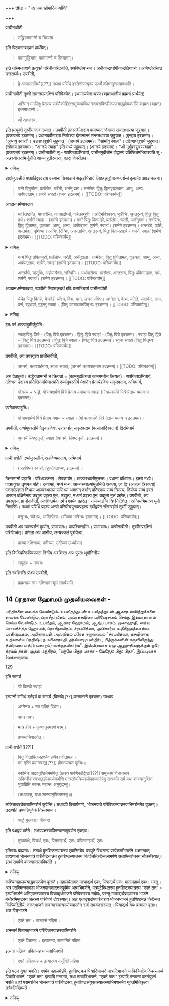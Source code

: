 +++
title = "१४ प्रधानहोमादिकार्याणि"

+++

प्राचीनावीती 

> उद्ध्रियतामग्नौ च क्रियतां

इति पितृवरणब्राह्मणं प्रार्थेयेत्। 

> काममुद्ध्रियतां, काममग्नौ च क्रियताम्। 

इति तस्मिन्ब्राह्मणे प्रत्युक्ते परिधीन्परिदधाति, स्थविष्ठोमध्यमः। अनीयान्द्राघीयीयान्दक्षिणार्घ्यः। अणिष्ठोहसिष्ठ उत्तरार्घ्यः। उपवीती, 

> द्वे आघारसमिधौ[[??]] मध्यमं परिधिं हस्तेनोपस्पृश्य ऊर्ध्वे दक्षिणमुत्तरमादधाति। 

प्राचीनावीती तूष्णीं समन्तमप्रदक्षिणं परिषिञ्चेत्। इध्ममाज्येनाभ्यज्य (ब्रह्मस्थानीयं ब्राह्मणं प्रार्थयेत्) 

> अस्मिन् ममपितुः प्रेतस्य पार्वणैकोद्दिष्टसमुच्चयविधानरूपसपिण्डीकरणश्राद्धहोमकर्मणि ब्राह्मण (ब्रह्मन्) इध्ममाधास्ये। 
>
> ओं आधत्स्व, 

इति प्रत्युक्ते तूष्णीमग्नावादध्यात्। उपवीती इतरदर्वीमादाय वायव्यादाग्नेयान्तं सन्ततधारया जुहुयात्। (प्रजापतये इदन्नमम)। प्रधानदर्वीमादाय निर्ऋत्या ईशानान्तं सन्ततधारया जुहुयात्। (इन्द्राय इदन्नमम)। "अ॒ग्नये॒ स्वाहा॑"। उत्तरार्धपूर्वार्धे जुहुयात्। (अग्नये इदन्नमम)। "सोमा᳴य॒ स्वाहा॑"। दक्षिणार्धपूर्वार्धे जुहुयात्। (सोमाय इदन्नमम)। "अ॒ग्नये॒ स्वाहा॑" इति मध्ये जुहुयात्। (अग्नये इदन्नमम)। "ओं भूर्भुव॒स्सु॒व॒स्स्वाहा॑"। (प्रजापतये इदन्नमम)। प्राचीनावीती सू - श्रपयित्वाऽभिघार्य, प्राचीनमुदीचीनं वोद्वास्य प्रतिष्ठितमभिघारयति सू - अन्नस्योत्तराभिर्जुहोति आज्याहुतीरुत्तराः, एतद्वा विपरीतम्।

<details><summary>तमिऴ्</summary>

கால்களில் தடவி "இதம் வ: பாத்யம்" என்று திருவடிகளில் சேர்த்து சோதிக்க வேண்டும். 'சந்நோதேவீ: + அபிஸ்ரவந்துந:".

கோகிருதம், கோமயம் இவைகளைக் கையில் தடவிக் கொண்டு சுக்ரமஸி, கந்தத்வாராம் என்பதால் கால்களில் தடவி, எள் கலந்த ஜலத்தினால் "இதம் தே பாத்யம்" என்று நிமித்த ப்ராம்மணனின் திருவடிகளில் சேர்க்க வேண்டும். உபவீதம். விச்வே தேவருக்குப் போல் தான் விஷ்ணுவிற்கும் பாத ப்ரளாக்ஷநம் செய்ய வேண்டும்.

முன்பு போல் விச்வேதேவரிடம் ஆரம்பித்து, விஷ்ணு வரைக்கும் உபவீத ப்ராசீநாவீதத்துடன், "अपः ப்ரதாய"

</details>

दर्व्यामुपस्तीर्य मध्याद्द्विरवदाय वत्सानां त्रिरवदानं सकृदभिघार्य स्विष्टकृद्धोमारम्भपर्यन्तं इत्थमेव अवदानक्रमः। 

> यन्मे॑ पितुर्माता, प्रलॅलोभ, चरॅती, अनॅनु व्रता। तन्मेरेतः पि॒तुः पि॒तावृदङ्क्तां, आभुः, अन्यः, अवॅपद्यताम्। शर्मणे स्वाहा॑ (शर्मण इदन्नमम)। 
[[TODO: परिष्कार्यम्]]

अवदानधर्मेणावदाय 

> यास्तिष्ठन्ति, याधावॅन्ति, या आर्द्रोघ्नी, परितस्थुषीः। अद्भिर्विश्वस्य, भ॒र्त्रीभिः, अ॒न्तर॒न्यं, पि॒तुः पि॒तुः द॒धे। श॒र्मणे॑ स्वाहा॑ - (शर्मणे इदन्नमम)। यन्मे॑ पितुः पितामही, प्रलॅलोभ, चरॅती, अनॅनुव्रता। तन्मेरेतः, पि॒तुः पि॒तामहः, वृङ्क्तां, आभुः, अन्यः, अवॅपद्यतां, श॒र्मणे॑, स्वाहा॑। (शर्मणे इदन्नमम)। अन्तर्दघे, पर्वतैः, अन्तर्मह्या, पृथिव्या। आभिः, दिग्भिः, अनन्ताभिः, अ॒न्तर॒न्यं, पितुः पितामहाद्दधे - शर्मर्णे, स्वाहा॑ (शर्मणे इदन्नमम)।
[[TODO: परिष्कार्यम्]]

<details><summary>तमिऴ्</summary>

ஆரம்பித்து ஆஸனம் ஸமர்ப்பித்து “ப்ராப்நோது பவாந்" வரை க்ரமமாகச் செய்ய வேண்டும். நிமந்த்ரிதர்கள் நமஸ் ஸஹமாநாய -நமோ - துந்துப்யாய சொல்லவேண்டும்.

## 11 

உபவீதம். விச்வே தேவரின் கையில் அப: ப்ரதாய அர்க்ய பவித்ரத்தை வைத்து, "யாதிவ்யா ஆப:' என்கிற மந்திரத்தினால் அர்க்யம் ஸமர்ப்பித்து புநச் சுத்தோதகம் ஸமர்ப்பித்து அர்க்ய பவித்ரத்தை அர்க்ய பாத்ரத்தில் வைக்க வேண்டும். இவ்விதமே ப்ராசீநாவீதத்துடன், பித்ரு வரணத்திற்கும் நிமித்த வரணத்திற்கும் அர்க்யம் ஸமர்ப்பித்து உபவீதத்துடன் விஷ்ணு வரணத்திற்கு ஸமர்ப்பிக்க வேண்டும்.

</details>

> यन्मे॑ पितुः प्रपिताम॒ही, प्रलॅलोभ, चरॅती, अनॅनुव्रता। तन्मेरेतः, पि॒तुः प्र॒पितामहः, वृङ्क्तां, आभुः, अन्यः, अवॅपद्यताम्, श॒र्मणे॑, स्वाहा॑ (शर्मणे इदन्नमम)॥
[[TODO: परिष्कार्यम्]]

> अन्तर्दघे, ऋतुभिः, अहोरात्रैश्च, सन्धिभिः। अर्धमासैश्च, मासैश्च, अ॒न्तर॒न्यं, पितुः प्रपिताम॒हात्, दधे, शर्मर्णे, स्वाहा॑। (शर्मणे इदन्नमम)।
[[TODO: परिष्कार्यम्]]

अवदानधर्मेणावदाय, उपवीती स्विष्टकृदर्थं हविः प्रत्यभिघार्य प्राचीनावीती 

> येचेह पितुः पितरॅः, येचनेहॅ, याँश्च, वि॒द्म, यान्, उचन प्रविद्म। अग्ने॒तान्, वेत्थ, यदिते, जातवेदः, तया, प्रत्तं, स्व॒धया॑, म॒द॒न्तु स्वाहा॑। (पितुः ज्ञाताज्ञातपितृभ्यः इदन्नमम)। 
[[TODO: परिष्कार्यम्]]

<details><summary>तमिऴ्</summary>

## 12 அர்ச்சனாதிகள்

முதலில் அர்ச்சனம். "அர்ச்சத ப்ரார்ச்சத' என்கிற மந்திரத்தினால் யவத்தினாலும், திலத்தினாலும் செய்ய வேண்டும். “கந்தத்வாராம்" என்கிற மந்திரத்தினால் கந்தம் ஸமர்ப்பிக்க வேண்டும். "@zu:" அல்லது "श्रुwCnGz" என்கிற மந்திரத்தினால் புஷ்பம், துளசி, தூரஸி என்கிற மந்திரத்தினால் தூபம், உத்தீப்யஸ்வ என்கிற மந்திரத்தினால் தீபம் அல்லது ஜலத்தினாலேயே தூப தீபங்களை ஸமர்ப்பிக்க வேண்டும். “யுவாஸுவாஸா?" என்கிற மந்திரத்தினால் வஸ்திரம், தொடர்ந்து உதக பாத்திரங்கள், ஆபரணங்கள், பவித்ரத்திற்காக தர்ப்பங்கள், கடைசியாக யவம் (அக்ஷதை) திலம் இவைகளைக் கொண்டு அர்ச்சிக்க வேண்டும். முடிந்ததும் ஒரு ஆசமனம்.

</details>

इतः परं आज्याहुतीर्जुहोति। 

> स्वाहापितुः पित्रे - (पितुः पित्रे इदन्नमम)। पि॒तुः पि॒त्रे स्वाहा॑ - (पितुः पित्रे इदन्नमम)। स्वाहा पितुः पि॒त्रे - (पितुः पित्रे इदन्नमम)। पि॒तुः पि॒त्रे स्वाहा॑ - (पितुः पित्रे इदन्नमम)। स्व॒धा स्वाहा॑ (पितुः पितृभ्यः इदन्नमम)।
[[TODO: परिष्कार्यम्]]

उपवीती, अप उपस्पृश्य प्राचीनावीती, 

> अग्नये, कव्यवाहॅनाय, स्वधा स्वाहा॑, (अग्नये कव्यवाहनाय इदन्नमम)। 
[[TODO: परिष्कार्यम्]]

अथ प्रेताहुती। उद्ध्रियतामग्नौ च क्रियतां = (काममुदध्रियता काममग्नौच क्रियतां)। श्रपयित्वाऽभिघार्य, दक्षिणत उद्वास्य प्रतिष्ठितमभिघारयति दर्व्यामुपस्तीर्य मेक्षणेन प्रेतार्थहविषः सकृदवदाय, अभिघार्य, 

> गोत्रस्य + श्राद्धे, गोत्रायशर्मणे पित्रे प्रेताय यमाय च स्वाहा (गोत्रायशर्मणे पित्रे प्रेताय यमाय च इदन्नमम)। 

एवमेवाज्याहुतिः।

> गोत्रायशर्मणे पित्रे प्रेताय यमाय च स्वाहा। (गोत्रायशर्मणे पित्रे प्रेताय यमाय च इदन्नमम)। 

उपवीती, दर्व्यामुपस्तीर्य पैतृकहविषः, उत्तरार्धात् सकृदवदाय (वत्सानांद्विरवदानं) द्विरभिघार्य 

> अ॒ग्नये॑ स्विष्ट॒कृते॑, स्वाहा॑ (अग्नये, स्विष्टकृते, इदन्नमम)। 

<details><summary>तमिऴ्</summary>

## 13 புந: ஸ்வதா தானம் (புநரர்க்யம்)

முன்பு போல் நால்வருக்கும் அதே மந்திரத்தைச் சொல்லி, அர்க்யம் ஸமர்ப்பிக்க வேண்டும். "இதம் வோ அர்க்யம்" என்கிற இடத்தில் விச்வே தேவருக்கும், விஷ்ணுவிற்கும், 'இயந்வோ தக்ஷிணா த்ருப்தி: இயந்தே தக்ஷிணா த்ருப்தி:' என்றும், பித்ரு வரணத்திற்கு 'இயம் வ: ஸ்வதா" என்றும் நிமித்த வரணத்திற்கு, "இயம் தே தக்ஷிணா த்ருப்தி:" என்றும் ஸமர்ப்பிக்க வேண்டும். இதர காரியங்கள் முன்பு போல ப்ராசீநாவீதம். பித்ரு வரணத்தைப் பார்த்து '"உத்த்ரியதாம், அக்நௌச க்ரியதாம்" என்று கேட்க அவரும், 'காமம் உத்த்ரியதாம், காமம் அக்நௌ ச க்ரியதாம்" என்று பதில் சொல்ல வேண்டும். இவ்விதம் நிமித்த வரணத்தையும் ப்ரச்னம் பண்ணி, அதே பதிலையும் பெற வேண்டும்.

</details>

प्राचीनावीती दर्व्यामुपस्तीर्य, अहविष्यमादाय, अभिघार्य 

> (अहविष्यं) स्वाहा॑, (हुतदेवताभ्यः, इदन्नमम)॥ 

मेक्षणमग्नौ प्रहरति। परिध्यञ्जनम्। लेपकार्यम्। आज्यस्थालीमुत्तरतः। प्रधानां दक्षिणतः। इतरां मध्ये। पात्रप्रयुक्तं तृणमत्र बर्हिः। दर्व्यामग्रं, मध्ये मध्यं, आज्यस्थाल्यांमूलमिति अक्त्वा, एवं द्विः (आहत्य त्रिरक्त्वा) एकदर्भप्रज्ञातं निधाय आज्यस्थाल्यां पाणिभ्यां अक्तान् दर्भान् प्रतिष्ठाप्य सव्यं निरस्य, तिर्यञ्चं सव्यं हस्तं धारयन् दक्षिणेनाग्रं उद्युत्य प्रहृत्य पुनः, उद्युत्य, मध्यमं प्रहृत्य पुनः उद्युत्य मूलं प्रहरेत्। उपवीती, अप उपस्पृश्य, प्राचीनावीती, अवशिष्ठमेकं दर्मंच एवमेव प्रहरेत्। तर्जन्याऽग्निं त्रिः निर्दिशेत्। अग्निमभिमन्त्र्य भूमौ निमार्ष्टिः। मध्यमं परिधिं प्रहृत्य अन्यौ परिघीचयुगपत्प्रहृत्य दर्वीद्वयेन सँस्रावहोमं तूष्णीं जुहुयात्। 

> वसुभ्यः, रुद्रेभ्यः, आदित्येभ्यः, (सँस्राव भागेभ्यः इदन्नमम)। 
[[TODO: परिष्कार्यम्]]

उपवीती अप उपस्पर्शनं कुर्यात्, प्राणायामः। प्रायश्चित्तहोमः। प्राणायामः। प्राचीनावीती। तूष्णीमप्रदक्षिणं परिषिञ्चेत्। प्रणीता अप आनीय, अन्यज्जलं पूरयित्वा, 

> प्राच्यां दक्षिणायां, प्रतीच्यां, उदीच्यां ऊर्ध्वायाम् 

इति किञ्चित्किञ्चिज्जलं निनीय अवशिष्टा अपः पुरतः भूमौनिनीय 

> समुद्रंवः + मत्पयः 

इति स्वशिरसि प्रोक्ष्य उपवीती, 

> ब्राह्मणाय नमः दक्षिणाताम्बूलं समर्पयामि 

## 14 ப்ரதான ஹோமம் முதலியவைகள் -

பரிதிகளை வைக்க வேண்டும். உபவீதத்துடன் உபவீதத்துடன் ஆகார ஸமித்துக்களை வைக்க வேண்டும். ப்ராசீநாவீதம். அப்ரதக்ஷிண பரிஷேசனம் செய்து இத்மாதானம் செய்ய வேண்டும். உபவீதம், ஆகார ஹோமம், ஆஜ்ய பாகம், முகாஹுதி, ஸர்வ ப்ராயச்சித்த ஹோமம், ப்ராசீநாவீதம், ச்ரபயித்வா, அபிகார்ய, உதீசீநமுத்வாஸ்ய, ப்ரதிஷ்டிதம், அபிகாரயதி. அவ்விதம் ப்ரேத சருவையும் "ச்ரபயித்வா, தக்ஷிணத உத்வாஸ்ய ப்ரதிஷ்டித மபிகாரயதி, தர்வ்யாமுபஸ்தீர்ய, பித்ருக்களின் சருவிலிருந்து த்விரவதாய த்ரிரவதாநம்) ஸக்ருதபிகார்ய". இவ்விதமாக ஏழு ஆஹுதிகளுக்கும் ஒரே க்ரமம் தான். முதல் மந்திரம், "யந்மே பிதுர் மாதா - மேரேத: பிது: பிதா'. இப்படியாக (வத்ஸாநாம்

129




इति समर्प्य 

> श्री विष्णवे स्वाहा 

इत्यग्नौ समिधं दर्भद्वयं वा समर्प्य (विष्णवे[[??]]परमात्मने इदन्नमम) उत्थाय 

> अग्नेनय + नम उक्तिं विधेम। 
>
> अग्न नमः। 

> मन्त्र हीनं + कृष्णानुस्मरणं परम्। 
>
> प्रणम्याभिवादयेत्। 

प्राचीनावीती[[??]] 

> पितुः पितापितामहश्चैव तथैव प्रपितामहः।  
मम तृप्तिं प्रयान्त्वद्य[[??]] होमाप्यायत मूर्तयः। 

> स्वामिनः अद्यानुष्ठितेममपितुः प्रेतस्य पार्वणैकोद्दिष्ट[[??]] समुच्चय विधानरूप सपिण्डीकरणश्राद्धहोमाख्येकर्मणि मन्त्रलोपक्रियालोपद्रव्यलोपेषु सत्स्वपि सर्वं यथा शास्त्रानुष्ठितं भूयादिति भवन्तः महान्तः अनुगृह्णन्तु।
>
> (तथाऽस्तु, यथा शास्त्रानुष्ठितमस्तु॥) 

लोकेतावदत्रैवान्नाभिमर्शनं कुर्वन्ति। तथाऽपि विचार्यमाणे, भोजनपात्रे परिविष्टस्यान्नस्याभिमर्शनमेव युक्तम्॥ तद्यथेति उपपत्तिपूर्वकं निरूपयामः। 

> श्राद्धे मुख्यपक्षः गौणपक्ष 

इति पक्षद्वयं वर्तते। उभयपक्षस्यापिमन्त्राणामुपयोग एकएव। 

> मुख्यपक्षे, पित्रर्थं, एकः, पितामहार्थं, एकः, प्रपितामहार्थं, एकः 

इतित्रयः ब्राह्मणाः। तत्पक्षे हुतशिष्टस्यान्नस्य एकस्मिन्नेव पत्रपुटे स्थितस्य प्रत्येकमभिमर्शने अक्षमत्वात् ब्राह्मणानां भोजनपात्रे परिविष्टेनान्नेन हुतशिष्ठस्यान्नस्य किञ्चित्किञ्चित्समर्पणे अन्नाभिमर्शनस्य सौकर्यंस्यात्॥ इत्थं समर्पणे कारणान्तरमपिवर्तते ।

<details><summary>तमिऴ्</summary>

பித்ரு பிதாமஹ - ப்ரபிதாமஹ பதங்கள் வரும்போது பிது: என்கிற பதத்தைச் சேர்த்துக் கொள்ள வேண்டும். -

யந்மே பிதுர்மாதா + அந்யோவ பத்யதாம் சர்மணே ஸ்வாஹா சர்மணே இதம் நமம

யாஸ்திஷ்டந்தி + பிது: பிதுர் ததே சர்மணே ஸ்வாஹா சர்மணே இதம் நமம

யந்மே பிது: பிதாமஹீ + அவபத்யதாம் - சர்மணே ஸ்வாஹா சர்மணே இதம் நமம

அந்தர்ததே + பிது: பிதாமஹாத்ததே சர்மணே ஸ்வாஹா சர்மணே இதம் நமம

யந்மே பிது: ப்ரபிதாமஹீ + அவபத்யதாம் சர்மணே ஸ்வாஹா சர்மணே இதம் நமம

</details>

कश्चिन्महालयश्राद्धमन्नरूपेण कुरुते। महालयेतावत् मात्राद्यर्थं एकः, पित्राद्यर्थं एकः, मातामहार्थं एकः। भवतु। अत्र एतस्मिन्कालएव भोजनपात्रसादनात्पूर्वमेव अन्नाभिमर्शने, पत्रपुटेस्थितस्य हुतशिष्टस्यान्नस्य "एषते तत" - इत्यभिमर्शने अभिमृष्टस्यान्नस्य पित्राद्यर्थभाजने परिवेषणस्य नदोषः, परन्तु मात्राद्यर्थब्राह्मणस्य भाजने मन्त्रैरभिमृष्टस्य अन्नस्य परिवेषणे दोषःस्यात्। अतः एतादृशदोषपरिहाराय भोजनभाजने हुतशिष्टमन्नं किञ्चित् किञ्चिद्वितीर्य, तत्तद्भाजने तावन्मात्रमन्त्रस्योच्चारणेन सर्वं समञ्जसंस्यात्। पित्राद्यर्थं त्रयः ब्राह्मणाः वृताः। अत्र पितृभाजने 

> एषते तत + ऋचस्ते महिमा। 

अनन्तरं पितामहभाजने परिविष्टस्यान्नस्याभिमर्शने 

> एषते पितामह + इत्यारभ्य, सामानिते महिमा 

इत्यन्तं पठित्वा प्रपितामह भाजनाभिमर्शने 

> एषते प्रपितामह + इत्यारभ्य यजूँषिते महिमा 

इति पठनं युक्तं भवति। एवमेव महालयेऽपि, हुतशिष्टमन्नं पित्रादिभाजने मात्रादिभाजने च किञ्चित्किञ्चित्समर्प्य पित्रादिभाजने, "एषते तत" इत्यादि मन्त्राणां, तथा मात्रादिभाजने, "एषते मातः" इत्यादि मन्त्राणां पठनंयुक्तं भवति॥ एवं परामर्शनेन भोजनपात्रे परिविष्टस्य, हुतशिष्टसंयुक्तस्यान्नस्याभिमर्शनमेव युक्तमितिकृत्वा तत्रैवलिखिष्यते।

<details><summary>तमिऴ्</summary>

அந்தர்ததே + பிது: ப்ரபிதா மஹாத்ததே சர்மணே ஸ்வாஹா சர்மணே இதம் நமம

தர்வ்யா முபஸ்தீர்ய த்விரவதாய அபிகார்ய உபவீதம் ஸ்விஷ்டகிருதர்த்தம் ஹவி: ப்ரத்யபிகார்ய ப்ராசீநாவீதம் யேசேஹ பிது: பிதர: யேசநேஹ + மதந்து ஸ்வாஹா - பிது: ஜ்ஞாதாஜ்ஞாத பித்ருப்ய: இதம் நமம

இதற்குப் பிறகு ஆஜ்யாஹுதிகள். ஸ்வாஹாபிது: பித்ரே என்று நான்கு. ஸ்வதா ஸ்வாஹா பிது: பித்ருப்ய: இதம் நமம. உபவீதம் அப உப ஸ்பர்சனம் ப்ராசீநாவீதம் அக்நயே கவ்ய வாஹநாய ஸ்வதா ஸ்வாஹா அக்நயே கவ்யவாஹநாய இதம் நமம்.

</details>
